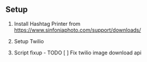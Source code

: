 Setup 
---
1. Install Hashtag Printer from 
https://www.sinfoniaphoto.com/support/downloads/

2. Setup Twilio

3. Script fixup - TODO
  [ ] Fix twilio image download api
